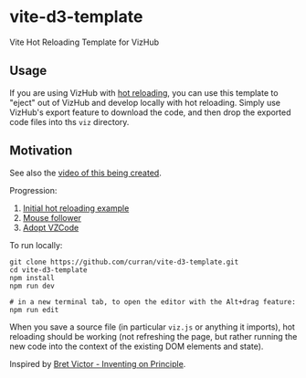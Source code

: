 # vite-d3-template

Vite Hot Reloading Template for VizHub

## Usage

If you are using VizHub with [hot reloading](https://vizhub.com/forum/t/hot-reloading-and-interactive-widgets/968), you can use this template to "eject" out of VizHub and develop locally with hot reloading. Simply use VizHub's export feature to download the code, and then drop the exported code files into ths `viz` directory.

## Motivation

See also the [video of this being created](https://www.youtube.com/watch?v=jqOQy4BEnqU).

Progression:

1.  [Initial hot reloading example](https://github.com/curran/vite-d3-template/pull/1)
2.  [Mouse follower](https://github.com/curran/vite-d3-template/pull/3)
3.  [Adopt VZCode](https://github.com/curran/vite-d3-template/pull/4)

To run locally:

```
git clone https://github.com/curran/vite-d3-template.git
cd vite-d3-template
npm install
npm run dev

# in a new terminal tab, to open the editor with the Alt+drag feature:
npm run edit
```

When you save a source file (in particular `viz.js` or anything it imports), hot reloading should be working (not refreshing the page, but rather running the new code into the context of the existing DOM elements and state).

Inspired by [Bret Victor - Inventing on Principle](https://www.youtube.com/watch?v=PUv66718DII).
